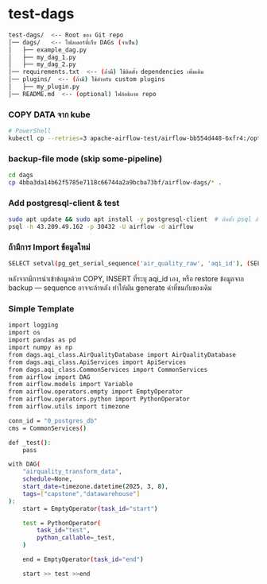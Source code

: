 # test-dags
```bash
test-dags/  <-- Root ของ Git repo
│── dags/   <-- โฟลเดอร์ที่เก็บ DAGs (จำเป็น)
│   ├── example_dag.py
│   ├── my_dag_1.py
│   ├── my_dag_2.py
│── requirements.txt  <-- (ถ้ามี) ใช้ติดตั้ง dependencies เพิ่มเติม
│── plugins/  <-- (ถ้ามี) ใช้สำหรับ custom plugins
│   ├── my_plugin.py
│── README.md  <-- (optional) ไฟล์อธิบาย repo
```

### COPY DATA จาก kube
```bash
# PowerShell
kubectl cp --retries=3 apache-airflow-test/airflow-bb554d448-6xfr4:/opt/airflow/dags ./airflow-dags -c airflow-webserver --no-preserve
```

### backup-file mode (skip some-pipeline)
```bash
cd dags
cp 4bba3da14b62f5785e7118c66744a2a9bcba73bf/airflow-dags/* .   
```

### Add postgresql-client & test
```bash
sudo apt update && sudo apt install -y postgresql-client  # ติดตั้ง psql ถ้ายังไม่มี
psql -h 43.209.49.162 -p 30432 -U airflow -d airflow
```

### ถ้ามีการ Import ข้อมูลใหม่
```bash
SELECT setval(pg_get_serial_sequence('air_quality_raw', 'aqi_id'), (SELECT MAX(aqi_id) FROM air_quality_raw));
```
หลังจากมีการนำเข้าข้อมูลด้วย COPY, INSERT ที่ระบุ aqi_id เอง, หรือ restore ข้อมูลจาก backup — sequence อาจจะล้าหลัง ทำให้มัน generate ค่าที่ชนกับของเดิม

### Simple Template
```bash
import logging
import os
import pandas as pd
import numpy as np
from dags.aqi_class.AirQualityDatabase import AirQualityDatabase
from dags.aqi_class.ApiServices import ApiServices
from dags.aqi_class.CommonServices import CommonServices
from airflow import DAG
from airflow.models import Variable
from airflow.operators.empty import EmptyOperator
from airflow.operators.python import PythonOperator
from airflow.utils import timezone

conn_id = "0_postgres_db"
cms = CommonServices()

def _test():
    pass

with DAG(
    "airquality_transform_data",
    schedule=None,
    start_date=timezone.datetime(2025, 3, 8),
    tags=["capstone","datawarehouse"]
):
    start = EmptyOperator(task_id="start")

    test = PythonOperator(
        task_id="test",
        python_callable=_test,
    )

    end = EmptyOperator(task_id="end")

    start >> test >>end
```